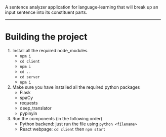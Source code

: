 A sentence analyzer application for language-learning that will break up an input sentence into its constituent parts.

---
# Building the project
1. Install all the required node_modules
    - `npm i`
    - `cd client`
    - `npm i`
    - `cd ..`
    - `cd server`
    - `npm i`
2. Make sure you have installed all the required python packages
    - Flask
    - spaCy
    - requests
    - deep_translator
    - pypinyin
3. Run the components (in the following order)
    - Python backend: just run the file using `python <filename>`
    - React webpage: `cd client` then `npm start`
